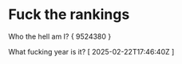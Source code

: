 # Fuck the rankings

Who the hell am I?
{ 9524380 }

What fucking year is it?
[ 2025-02-22T17:46:40Z ]

